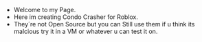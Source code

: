 - Welcome to my Page.
- Here im creating Condo Crasher for Roblox.
- They´re not Open Source but you can Still use them if u think its malcious try it in a VM or whatever u can test it on.

